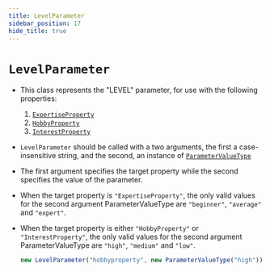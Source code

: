 ```yaml
---
title: LevelParameter
sidebar_position: 17
hide_title: true
---
```


# `LevelParameter`

- This class represents the "LEVEL" parameter, for use with the following
  properties:

  1. [`ExpertiseProperty`](/documentation/properties/expertiseproperty)
  2. [`HobbyProperty`](/documentation/properties/hobbyproperty)
  3. [`InterestProperty`](/documentation/properties/interestproperty)

- `LevelParameter` should be called with a two arguments, the first a
  case-insensitive string, and the second, an instance of
  [`ParameterValueType`](/documentation/values/parametervaluetype)

- The first argument specifies the target property while the second specifies
  the value of the parameter.

- When the target property is `"ExpertiseProperty"`, the only valid values for
  the second argument ParameterValueType are `"beginner"`, `"average"` and `"expert"`.

- When the target property is either `"HobbyProperty"` or `"InterestProperty"`,
  the only valid values for the second argument ParameterValueType are `"high"`,
  `"medium"` and `"low"`.

  ```js
  new LevelParameter("hobbyproperty", new ParameterValueType("high"));
  ```
